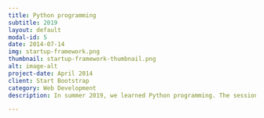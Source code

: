 ```yaml
---
title: Python programming
subtitle: 2019
layout: default
modal-id: 5
date: 2014-07-14
img: startup-framework.png
thumbnail: startup-framework-thumbnail.png
alt: image-alt
project-date: April 2014
client: Start Bootstrap
category: Web Development
description: In summer 2019, we learned Python programming. The session topics, slides and some Python codes used in the study can be seen by clicking the links blow. <br><b>Introduction to Python programing language and Spyder (<a href="../files/lect1.py">lect1.py</a>)</LI></b> 

---
```

